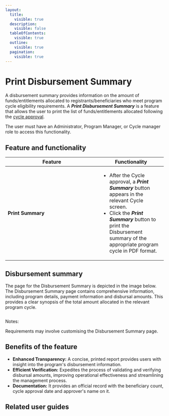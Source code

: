 ```yaml
---
layout:
  title:
    visible: true
  description:
    visible: false
  tableOfContents:
    visible: true
  outline:
    visible: true
  pagination:
    visible: true
---
```


# Print Disbursement Summary

A disbursement summary provides information on the amount of funds/entitlements allocated to registrants/beneficiaries who meet program cycle eligibility requirements.  A _**Print Disbursement Summary**_ is a feature that allows the user to print the list of funds/entitlements allocated following the [cycle approval](https://docs.openg2p.org/pbms/functionality/disbursement-cycles/in-kind-transfer/user-guides/create-and-approve-disbursement-cycle).&#x20;

The user must have an Administrator, Program Manager, or Cycle manager role to access this functionality.

## Feature and functionality

<table><thead><tr><th width="280">Feature</th><th>Functionality</th></tr></thead><tbody><tr><td><strong>Print</strong> <strong>Summary</strong></td><td><ul><li>After the Cycle approval, a <em><strong>Print Summary</strong></em> button appears in the relevant Cycle screen.</li><li>Click the <em><strong>Print Summary</strong></em> button to print the Disbursement summary of the appropriate program cycle in PDF format.</li></ul></td></tr></tbody></table>

## Disbursement summary

The page for the Disbursement Summary is depicted in the image below. The Disbursement Summary page contains comprehensive information, including program details, payment information and disbursal amounts. This provides a clear synopsis of the total amount allocated in the relevant program cycle.

<figure><img src="../../../.gitbook/assets/disbursement-summary.png" alt=""><figcaption></figcaption></figure>



Notes:

Requirements may involve customising the Disbursement Summary page.&#x20;

## Benefits of the feature

* **Enhanced Transparency:** A concise, printed report provides users with insight into the program's disbursement information.
* **Efficient Verification:** Expedites the process of validating and verifying disbursal amounts, improving operational effectiveness and streamlining the management process.
* **Documentation:** It provides an official record with the beneficiary count, cycle approval date and approver's name on it.

## Related user guides
